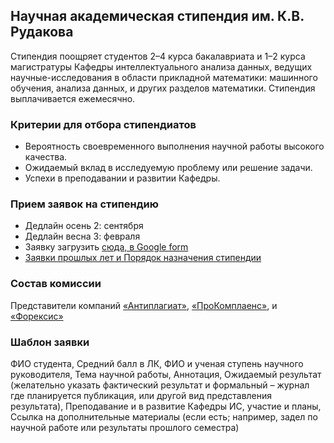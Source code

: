 ## Научная академическая стипендия им. К.В. Рудакова

Стипендия поощряет студентов 2–4 курса бакалавриата и 1–2 курса магистратуры Кафедры интеллектуального анализа данных, ведущих научные-исследования в области прикладной математики: машинного обучения, анализа данных, и других разделов математики. Стипендия выплачивается ежемесячно.

### Критерии для отбора стипендиатов

- Вероятность своевременного выполнения научной работы высокого качества.
- Ожидаемый вклад в исследуемую проблему или решение задачи.
- Успехи в преподавании и развитии Кафедры.

### Прием заявок на стипендию

- Дедлайн осень 2: сентября
- Дедлайн весна 3: февраля
- Заявку загрузить [сюда, в Google form](https://forms.gle/4TQrMp4mWPV8CxcE9) <!--(https://www.overleaf.com/2952223929srbyhvyfpbhx#b06fd2) (2025 change to googe form) -->
- [Заявки прошлых лет и Порядок назначения стипендии](images/NIR_KV_Rudakov_scholarship.pdf)

### Состав комиссии

Представители компаний [«Антиплагиат»](https://antiplagiat.ru/), [«ПроКомплаенс»](https://www.forecsys.ru/%D0%BE-%D0%BA%D0%BE%D0%BC%D0%BF%D0%B0%D0%BD%D0%B8%D0%B8/), и [«Форексис»](https://forecsys.ru/)

### Шаблон заявки

ФИО студента, Средний балл в ЛК, ФИО и ученая ступень научного руководителя, Тема научной работы, Аннотация, Ожидаемый результат (желательно указать фактический результат и формальный – журнал где планируется публикация, или другой вид представления результата), Преподавание и в развитие Кафедры ИС, участие и планы, Ссылка на дополнительные материалы (если есть; например, задел по научной работе или результаты прошлого семестра)
